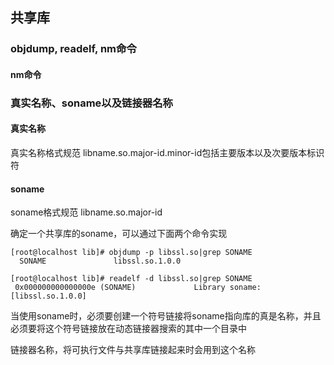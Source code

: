 ## 共享库

### objdump, readelf, nm命令

#### nm命令


### 真实名称、soname以及链接器名称

#### 真实名称
真实名称格式规范  libname.so.major-id.minor-id包括主要版本以及次要版本标识符

#### soname
soname格式规范  libname.so.major-id

确定一个共享库的soname，可以通过下面两个命令实现
```
[root@localhost lib]# objdump -p libssl.so|grep SONAME
  SONAME               libssl.so.1.0.0

[root@localhost lib]# readelf -d libssl.so|grep SONAME
 0x000000000000000e (SONAME)             Library soname: [libssl.so.1.0.0]

```

当使用soname时，必须要创建一个符号链接将soname指向库的真是名称，并且必须要将这个符号链接放在动态链接器搜索的其中一个目录中




链接器名称，将可执行文件与共享库链接起来时会用到这个名称










